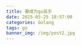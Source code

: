 ```yaml
---
title: 要成为go高手
date: 2025-05-25 18:57:00
categories: Golang
tags: go
banner_img: /img/post2.jpg
---
```

